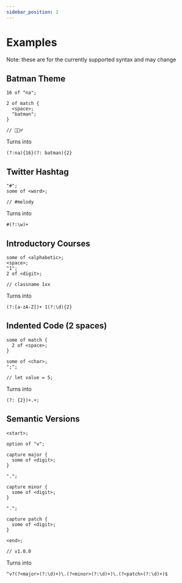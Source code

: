```yaml
---
sidebar_position: 2
---
```


# Examples

Note: these are for the currently supported syntax and may change

## Batman Theme

```
16 of "na";

2 of match {
  <space>;
  "batman";
}

// 🦇🦸‍♂️
```

Turns into

```
(?:na){16}(?: batman){2}
```

## Twitter Hashtag

```
"#";
some of <word>;

// #melody
```

Turns into

```
#(?:\w)+
```

## Introductory Courses

```
some of <alphabetic>;
<space>;
"1";
2 of <digit>;

// classname 1xx
```

Turns into

```
(?:[a-zA-Z])+ 1(?:\d){2}
```

## Indented Code (2 spaces)

```
some of match {
  2 of <space>;
}

some of <char>;
";";

// let value = 5;
```

Turns into

```
(?: {2})+.+;
```

## Semantic Versions

```
<start>;

option of "v";

capture major {
  some of <digit>;
}

".";

capture minor {
  some of <digit>;
}

".";

capture patch {
  some of <digit>;
}

<end>;

// v1.0.0
```

Turns into

```
^v?(?<major>(?:\d)+)\.(?<minor>(?:\d)+)\.(?<patch>(?:\d)+)$
```
